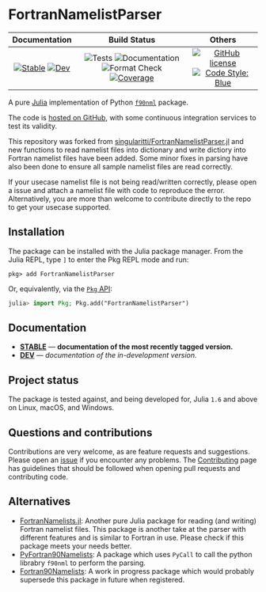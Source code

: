 # FortranNamelistParser

|                                 **Documentation**                                  |                                                                                                 **Build Status**                                                                                                 |                                        **Others**                                         |
| :--------------------------------------------------------------------------------: | :--------------------------------------------------------------------------------------------------------------------------------------------------------------------------------------------------------------: | :---------------------------------------------------------------------------------------: |
| [![Stable][docs-stable-img]][docs-stable-url] [![Dev][docs-dev-img]][docs-dev-url] | ![Tests][Tests-basge] ![Documentation][Docs-badge] ![Format Check][Format-Check-badge] [![Coverage][codecov-img]][codecov-url] | [![GitHub license][license-img]][license-url] [![Code Style: Blue][style-img]][style-url] |

[docs-stable-img]: https://img.shields.io/badge/docs-stable-blue.svg
[docs-stable-url]: https://anchal-physics.github.io/FortranNamelistParser.jl/stable

[Format-Check-badge]: https://github.com/anchal-physics/FortranNamelistParser.jl/actions/workflows/format_check.yml/badge.svg
[Docs-badge]: https://github.com/anchal-physics/FortranNamelistParser.jl/actions/workflows/make_docs.yml/badge.svg

[Tests-basge]: https://github.com/anchal-physics/FortranNamelistParser.jl/actions/workflows/test.yml/badge.svg

[codecov-img]: https://codecov.io/gh/anchal-physics/Fortran90Namelists.jl/graph/badge.svg?token=ZJBRLAXIS1

[codecov-url]: https://codecov.io/gh/anchal-physics/Fortran90Namelists.jl


[docs-dev-img]: https://img.shields.io/badge/docs-dev-blue.svg
[docs-dev-url]: https://anchal-physics.github.io/FortranNamelistParser.jl/dev
[license-img]: https://img.shields.io/github/license/anchal-physics/FortranNamelistParser.jl
[license-url]: https://github.com/anchal-physics/FortranNamelistParser.jl/blob/main/LICENSE
[style-img]: https://img.shields.io/badge/code%20style-blue-4495d1.svg
[style-url]: https://github.com/invenia/BlueStyle

A pure [Julia](https://julialang.org/) implementation of Python
[`f90nml`](https://github.com/marshallward/f90nml) package.

The code is [hosted on GitHub](https://github.com/anchal-physics/FortranNamelistParser.jl),
with some continuous integration services to test its validity.

This repository was forked from [singularitti/FortranNamelistParser.jl](https://github.com/singularitti/Fortran90Namelists.jl/commit/d7eaefe084875d3de11b4fd0fd7e568fbbdd8b60) and new functions to read namelist files into dictionary and write dictiory into Fortran namelist files have been added. Some minor fixes in parsing have also been done to ensure all sample namelist files are read correctly.

If your usecase namelist file is not being read/written correctly, please open a issue and attach a namelist file with code to reproduce the error. Alternatively, you are more than welcome to contribute directly to the repo to get your usecase supported.

## Installation

The package can be installed with the Julia package manager.
From the Julia REPL, type `]` to enter the Pkg REPL mode and run:

```
pkg> add FortranNamelistParser
```

Or, equivalently, via the [`Pkg` API](https://pkgdocs.julialang.org/v1/getting-started/):

```julia
julia> import Pkg; Pkg.add("FortranNamelistParser")
```

## Documentation

- [**STABLE**][docs-stable-url] — **documentation of the most recently tagged version.**
- [**DEV**][docs-dev-url] — _documentation of the in-development version._

## Project status

The package is tested against, and being developed for, Julia `1.6` and above on Linux,
macOS, and Windows.

## Questions and contributions


Contributions are very welcome, as are feature requests and suggestions. Please open an
[issue][issues-url] if you encounter any problems. The [Contributing](@ref) page has
guidelines that should be followed when opening pull requests and contributing code.

[issues-url]: https://github.com/anchal-physics/FortranNamelistParser.jl/issues

## Alternatives

* [FortranNamelists.jl](https://gitlab.com/seamsay/FortranNamelists.jl): Another pure Julia package for reading (and writing) Fortran namelist files. This package is another take at the parser with different features and is similar to Fortran in use. Please check if this package meets your needs better.
* [PyFortran90Namelists](https://github.com/singularitti/PyFortran90Namelists.jl): A package which uses `PyCall` to call the python librabry `f90nml` to perform the parsing.
* [Fortran90Namelists](https://github.com/singularitti/Fortran90Namelists.jl): A work in progress package which would probably supersede this package in future when registered.

